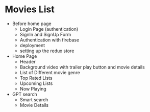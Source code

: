 # Movies List

- Before home page
  - Login Page (authentication)
  - SignIn and SignUp Form
  - Authentication with firebase
  - deployment
  - setting up the redux store
- Home Page
  - Header
  - Background video with trailer play button and movie details
  - List of Different movie genre
  - Top Rated Lists
  - Upcoming Lists
  - Now Playing
- GPT search
  - Smart search
  - Movie Details
